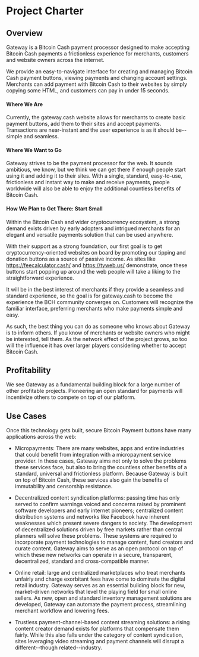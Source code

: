 # Project Charter

## Overview

Gateway is a Bitcoin Cash payment processor designed to make accepting Bitcoin Cash payments a frictionless experience for merchants, customers and website owners across the internet.

We provide an easy-to-navigate interface for creating and managing Bitcoin Cash payment buttons, viewing payments and changing account settings. Merchants can add payment with Bitcoin Cash to their websites by simply copying some HTML, and customers can pay in under 15 seconds.

#### Where We Are

Currently, the gateway.cash website allows for merchants to create basic payment buttons, add them to their sites and accept payments. Transactions are near-instant and the user experience is as it should be--simple and seamless.

#### Where We Want to Go

Gateway strives to be the payment processor for the web. It sounds ambitious, we know, but we think we can get there if enough people start using it and adding it to their sites. With a single, standard, easy-to-use, frictionless and instant way to make and receive payments, people worldwide will also be able to enjoy the additional countless benefits of Bitcoin Cash.

#### How We Plan to Get There: Start Small

Within the Bitcoin Cash and wider cryptocurrency ecosystem, a strong demand exists driven by early adopters and intrigued merchants for an elegant and versatile payments solution that can be used anywhere.

With their support as a strong foundation, our first goal is to get cryptocurrency-oriented websites on board by promoting our tipping and donation buttons as a source of passive income. As sites like https://feecalculator.cash/ and https://tyweb.us/ demonstrate, once these buttons start popping up around the web people will take a liking to the straightforward experience.

It will be in the best interest of merchants if they provide a seamless and standard experience, so the goal is for gateway.cash to become the experience the BCH community converges on. Customers will recognize the familiar interface, preferring merchants who make payments simple and easy.

As such, the best thing you can do as someone who knows about Gateway is to inform others. If you know of merchants or website owners who might be interested, tell them. As the network effect of the project grows, so too will the influence it has over larger players considering whether to accept Bitcoin Cash.

## Profitability

We see Gateway as a fundamental building block for a large number of other profitable projects. Pioneering an open standard for payments will incentivize others to compete on top of our platform.

## Use Cases

Once this technology gets built, secure Bitcoin Payment buttons have many applications across the web:

- Micropayments: There are many websites, apps and entire industries that could benefit from integration with a micropayment service provider. In these cases, Gateway aims not only to solve the problems these services face, but also to bring the countless other benefits of a standard, universal and frictionless platform. Because Gateway is built on top of Bitcoin Cash, these services also gain the benefits of immutability and censorship resistance.

- Decentralized content syndication platforms: passing time has only served to confirm warnings voiced and concerns raised by prominent software developers and early internet pioneers; centralized content distribution systems and networks like Facebook have inherent weaknesses which present severe dangers to society. The development of decentralized solutions driven by free markets rather than central planners will solve these problems. These systems are required to incorporate payment technologies to manage content, fund creators and curate content. Gateway aims to serve as an open protocol on top of which these new networks can operate in a secure, transparent, decentralized, standard and cross-compatible manner.

- Online retail: large and centralized marketplaces who treat merchants unfairly and charge exorbitant fees have come to dominate the digital retail industry. Gateway serves as an essential building block for new, market-driven networks that level the playing field for small online sellers. As new, open and standard inventory management solutions are developed, Gateway can automate the payment process, streamlining merchant workflow and lowering fees.

- Trustless payment-channel-based content streaming solutions: a rising content creator demand exists for platforms that compensate them fairly. While this also falls under the category of content syndication, sites leveraging video streaming and payment channels will disrupt a different--though related--industry.
